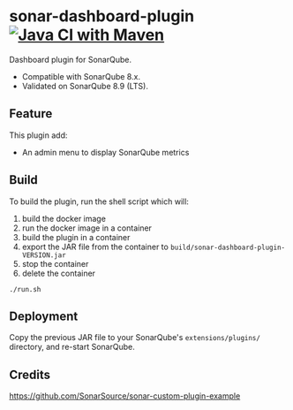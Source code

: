 # sonar-dashboard-plugin [![Java CI with Maven](https://github.com/guillain/sonar-dashboard-plugin/actions/workflows/maven.yml/badge.svg)](https://github.com/guillain/sonar-dashboard-plugin/actions/workflows/maven.yml)

Dashboard plugin for SonarQube.

- Compatible with SonarQube 8.x.
- Validated on SonarQube 8.9 (LTS).

## Feature

This plugin add:

- An admin menu to display SonarQube metrics

## Build

To build the plugin, run the shell script which will:
1. build the docker image
2. run the docker image in a container
3. build the plugin in a container
4. export the JAR file from the container to `build/sonar-dashboard-plugin-VERSION.jar`
5. stop the container
6. delete the container

```
./run.sh
```

## Deployment
Copy the previous JAR file to your SonarQube's `extensions/plugins/` directory, and re-start SonarQube.

## Credits
https://github.com/SonarSource/sonar-custom-plugin-example
